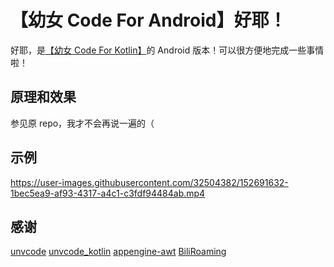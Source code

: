 # 【幼女 Code For Android】好耶！

好耶，是[【幼女 Code For Kotlin】](https://github.com/lz233/unvcode_kotlin)的 Android 版本！可以很方便地完成一些事情啦！

## 原理和效果

参见原 repo，我才不会再说一遍的（

## 示例

https://user-images.githubusercontent.com/32504382/152691632-1bec5ea9-af93-4317-a4c1-c3fdf94484ab.mp4

## 感谢

[unvcode](https://github.com/RimoChan/unvcode)
[unvcode_kotlin](https://github.com/lz233/unvcode_kotlin)
[appengine-awt](https://github.com/witwall/appengine-awt)
[BiliRoaming](https://github.com/yujincheng08/BiliRoaming)
